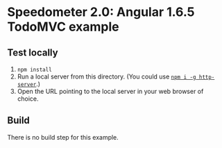 # Speedometer 2.0: Angular 1.6.5 TodoMVC example

## Test locally

1. `npm install`
2. Run a local server from this directory. (You could use [`npm i -g http-server`](https://github.com/indexzero/http-server).)
3. Open the URL pointing to the local server in your web browser of choice.

## Build

There is no build step for this example.
